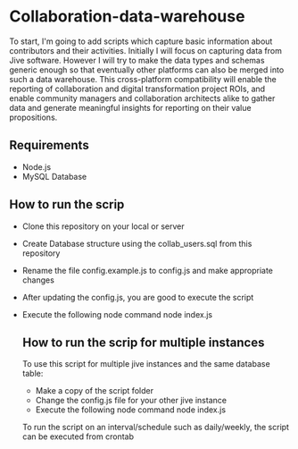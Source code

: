 # Collaboration-data-warehouse

To start, I'm going to add scripts which capture basic information about contributors and their activities. Initially I will focus on capturing data from Jive software. However I will try to make the data types and schemas generic enough so that eventually other platforms can also be merged into such a data warehouse. This cross-platform compatibility will enable the reporting of collaboration and digital transformation project ROIs, and enable community managers and collaboration architects alike to gather data and generate meaningful insights for reporting on their value propositions.

## Requirements
- Node.js
- MySQL Database

## How to run the scrip
- Clone this repository on your local or server
- Create Database structure using the collab_users.sql from this repository
- Rename the file config.example.js to config.js and make appropriate changes 
- After updating the config.js, you are good to execute the script
- Execute the following node command
  node index.js
  
  ## How to run the scrip for multiple instances
  To use this script for multiple jive instances and the same database table:
  - Make a copy of the script folder
  - Change the config.js file for your other jive instance
  - Execute the following node command 
    node index.js
    
  To run the script on an interval/schedule such as daily/weekly, the script can be executed from crontab
